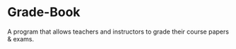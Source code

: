 # Grade-Book
A program that allows teachers and instructors to grade their course papers &amp; exams.
